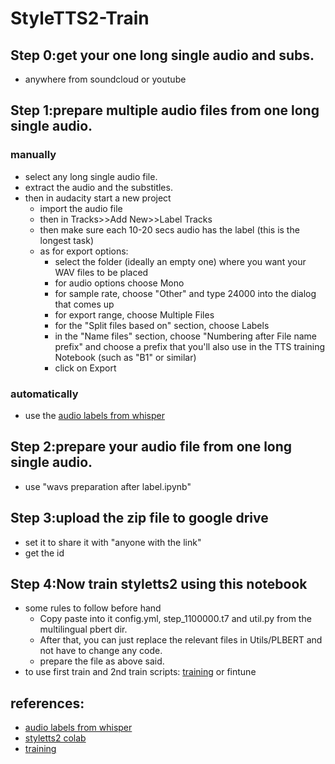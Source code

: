 # StyleTTS2-Train

## **Step 0:get your one long single audio and subs.**
- anywhere from soundcloud or youtube
## **Step 1:prepare multiple audio files from one long single audio.**
### manually 
- select any long single audio file.
- extract the audio and the substitles.
- then in audacity start a new project 
  - import the audio file 
  - then in Tracks>>Add New>>Label Tracks
  - then make sure each 10-20 secs audio has the label (this is the longest task)
  - as for export options:
    - select the folder (ideally an empty one) where you want your WAV files to be placed
    - for audio options choose Mono
    - for sample rate, choose "Other" and type 24000 into the dialog that comes up
    - for export range, choose Multiple Files
    - for the "Split files based on" section, choose Labels
    - in the "Name files" section, choose "Numbering after File name prefix" and choose a prefix that you'll also use in the TTS training Notebook (such as "B1" or similar)
    - click on Export
### automatically
- use the [audio labels from whisper](https://colab.research.google.com/drive/1ZK-2lAV2DokrN92sYPJRl47XyuuluCJe?usp=sharing)
## **Step 2:prepare your audio file from one long single audio.**
- use "wavs preparation after label.ipynb"
## **Step 3:upload the zip file to google drive**
- set it to share it with "anyone with the link"
- get the id 
## **Step 4:Now train styletts2 using this notebook**
- some rules to follow before hand
  - Copy paste into it config.yml, step_1100000.t7 and util.py from the multilingual pbert dir.
  - After that, you can just replace the relevant files in Utils/PLBERT and not have to change any code.
  - prepare the file as above said.
- to use first train and 2nd train scripts: [training](https://colab.research.google.com/drive/1PdcCcTUUYAxBM3_mDT2_UNz0ZoUkMee_#scrollTo=w68FokB4sjw2) or fintune

## **references:**
- [audio labels from whisper](https://colab.research.google.com/drive/1ZK-2lAV2DokrN92sYPJRl47XyuuluCJe?usp=sharing)
- [styletts2 colab](https://colab.research.google.com/github/yl4579/StyleTTS2/blob/main/)
- [training](https://colab.research.google.com/drive/1PdcCcTUUYAxBM3_mDT2_UNz0ZoUkMee_#scrollTo=w68FokB4sjw2)

